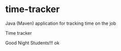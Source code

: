 # time-tracker
Java (Maven) application for tracking time on the job

Time tracker

Good Night Students!!!
ok
